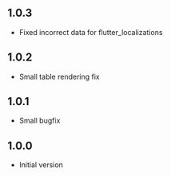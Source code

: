 ## 1.0.3

- Fixed incorrect data for flutter_localizations

## 1.0.2

- Small table rendering fix

## 1.0.1

- Small bugfix

## 1.0.0

- Initial version
